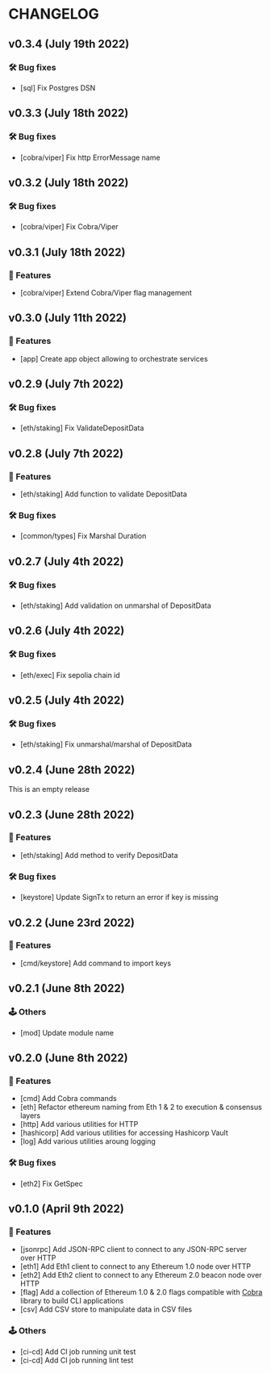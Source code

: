 # CHANGELOG

## v0.3.4 (July 19th 2022)

### 🛠️ Bug fixes

- [sql] Fix Postgres DSN

## v0.3.3 (July 18th 2022)

### 🛠️ Bug fixes

- [cobra/viper] Fix http ErrorMessage name

## v0.3.2 (July 18th 2022)

### 🛠️ Bug fixes

- [cobra/viper] Fix Cobra/Viper

## v0.3.1 (July 18th 2022)

### :dizzy: Features

- [cobra/viper] Extend Cobra/Viper flag management

## v0.3.0 (July 11th 2022)

### :dizzy: Features

- [app] Create app object allowing to orchestrate services

## v0.2.9 (July 7th 2022)

### 🛠️ Bug fixes

- [eth/staking] Fix ValidateDepositData

## v0.2.8 (July 7th 2022)

### :dizzy: Features

- [eth/staking] Add function to validate DepositData

### 🛠️ Bug fixes

- [common/types] Fix Marshal Duration

## v0.2.7 (July 4th 2022)

### 🛠️ Bug fixes

- [eth/staking] Add validation on unmarshal of DepositData

## v0.2.6 (July 4th 2022)

### 🛠️ Bug fixes

- [eth/exec] Fix sepolia chain id

## v0.2.5 (July 4th 2022)

### 🛠️ Bug fixes

- [eth/staking] Fix unmarshal/marshal of DepositData

## v0.2.4 (June 28th 2022)

This is an empty release

## v0.2.3 (June 28th 2022)

### :dizzy: Features

- [eth/staking] Add method to verify DepositData

### 🛠️ Bug fixes

- [keystore] Update SignTx to return an error if key is missing

## v0.2.2 (June 23rd 2022)

### :dizzy: Features

- [cmd/keystore] Add command to import keys

## v0.2.1 (June 8th 2022)

### 🕹️ Others

- [mod] Update module name

## v0.2.0 (June 8th 2022)

### :dizzy: Features

- [cmd] Add Cobra commands
- [eth] Refactor ethereum naming from Eth 1 & 2 to execution & consensus layers
- [http] Add various utilities for HTTP
- [hashicorp] Add various utilities for accessing Hashicorp Vault
- [log] Add various utilities aroung logging

### 🛠️ Bug fixes

- [eth2] Fix GetSpec

## v0.1.0 (April 9th 2022)

### :dizzy: Features

- [jsonrpc] Add JSON-RPC client to connect to any JSON-RPC server over HTTP
- [eth1] Add Eth1 client to connect to any Ethereum 1.0 node over HTTP
- [eth2] Add Eth2 client to connect to any Ethereum 2.0 beacon node over HTTP
- [flag] Add a collection of Ethereum 1.0 & 2.0 flags compatible with [Cobra](https://github.com/spf13/cobra) library to build CLI applications
- [csv] Add CSV store to manipulate data in CSV files

### 🕹️ Others

- [ci-cd] Add CI job running unit test
- [ci-cd] Add CI job running lint test